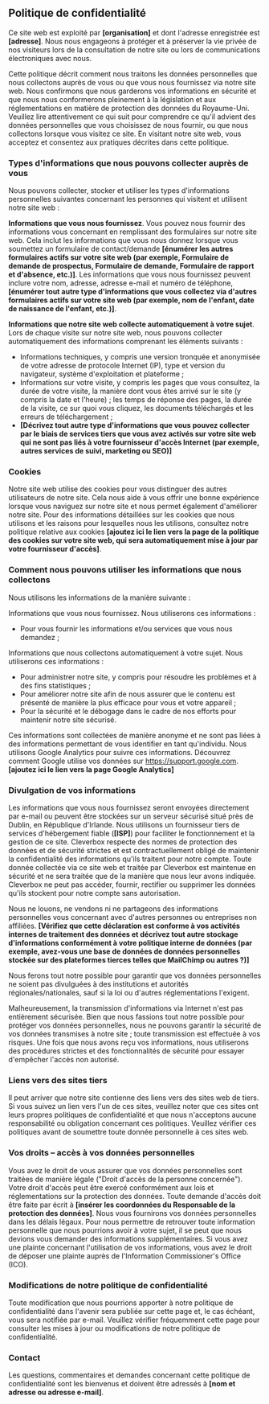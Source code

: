 ## Politique de confidentialité

Ce site web est exploité par <b>[organisation]</b> et dont l'adresse enregistrée est <b>[adresse]</b>. Nous nous engageons à protéger et à préserver la vie privée de nos visiteurs lors de la consultation de notre site ou lors de communications électroniques avec nous.

Cette politique décrit comment nous traitons les données personnelles que nous collectons auprès de vous ou que vous nous fournissez via notre site web. Nous confirmons que nous garderons vos informations en sécurité et que nous nous conformerons pleinement à la législation et aux réglementations en matière de protection des données du Royaume-Uni. Veuillez lire attentivement ce qui suit pour comprendre ce qu'il advient des données personnelles que vous choisissez de nous fournir, ou que nous collectons lorsque vous visitez ce site. En visitant notre site web, vous acceptez et consentez aux pratiques décrites dans cette politique.

### Types d'informations que nous pouvons collecter auprès de vous

Nous pouvons collecter, stocker et utiliser les types d'informations personnelles suivantes concernant les personnes qui visitent et utilisent notre site web :

**Informations que vous nous fournissez**. Vous pouvez nous fournir des informations vous concernant en remplissant des formulaires sur notre site web. Cela inclut les informations que vous nous donnez lorsque vous soumettez un formulaire de contact/demande <b>[énumérer les autres formulaires actifs sur votre site web (par exemple, Formulaire de demande de prospectus, Formulaire de demande, Formulaire de rapport et d'absence, etc.)]</b>. Les informations que vous nous fournissez peuvent inclure votre nom, adresse, adresse e-mail et numéro de téléphone, <b>[énumérer tout autre type d'informations que vous collectez via d'autres formulaires actifs sur votre site web (par exemple, nom de l'enfant, date de naissance de l'enfant, etc.)]</b>.

**Informations que notre site web collecte automatiquement à votre sujet**. Lors de chaque visite sur notre site web, nous pouvons collecter automatiquement des informations comprenant les éléments suivants :

-   Informations techniques, y compris une version tronquée et anonymisée de votre adresse de protocole Internet (IP), type et version du navigateur, système d'exploitation et plateforme ;
-   Informations sur votre visite, y compris les pages que vous consultez, la durée de votre visite, la manière dont vous êtes arrivé sur le site (y compris la date et l'heure) ; les temps de réponse des pages, la durée de la visite, ce sur quoi vous cliquez, les documents téléchargés et les erreurs de téléchargement ;
-   <b>[Décrivez tout autre type d'informations que vous pouvez collecter par le biais de services tiers que vous avez activés sur votre site web qui ne sont pas liés à votre fournisseur d'accès Internet (par exemple, autres services de suivi, marketing ou SEO)]</b>

### Cookies

Notre site web utilise des cookies pour vous distinguer des autres utilisateurs de notre site. Cela nous aide à vous offrir une bonne expérience lorsque vous naviguez sur notre site et nous permet également d'améliorer notre site. Pour des informations détaillées sur les cookies que nous utilisons et les raisons pour lesquelles nous les utilisons, consultez notre politique relative aux cookies <b>[ajoutez ici le lien vers la page de la politique des cookies sur votre site web, qui sera automatiquement mise à jour par votre fournisseur d'accès]</b>.

### Comment nous pouvons utiliser les informations que nous collectons

Nous utilisons les informations de la manière suivante :

Informations que vous nous fournissez. Nous utiliserons ces informations :

-   Pour vous fournir les informations et/ou services que vous nous demandez ;

Informations que nous collectons automatiquement à votre sujet. Nous utiliserons ces informations :

-   Pour administrer notre site, y compris pour résoudre les problèmes et à des fins statistiques ;
-   Pour améliorer notre site afin de nous assurer que le contenu est présenté de manière la plus efficace pour vous et votre appareil ;
-   Pour la sécurité et le débogage dans le cadre de nos efforts pour maintenir notre site sécurisé.

Ces informations sont collectées de manière anonyme et ne sont pas liées à des informations permettant de vous identifier en tant qu'individu. Nous utilisons Google Analytics pour suivre ces informations. Découvrez comment Google utilise vos données sur <a href="https://support.google.com/analytics/answer/6004245" target="_blank">https://support.google.com</a>. <b>[ajoutez ici le lien vers la page Google Analytics]</b>

### Divulgation de vos informations

Les informations que vous nous fournissez seront envoyées directement par e-mail ou peuvent être stockées sur un serveur sécurisé situé près de Dublin, en République d'Irlande. Nous utilisons un fournisseur tiers de services d'hébergement fiable (<b>[ISP]</b>) pour faciliter le fonctionnement et la gestion de ce site. Cleverbox respecte des normes de protection des données et de sécurité strictes et est contractuellement obligé de maintenir la confidentialité des informations qu'ils traitent pour notre compte. Toute donnée collectée via ce site web et traitée par Cleverbox est maintenue en sécurité et ne sera traitée que de la manière que nous leur avons indiquée. Cleverbox ne peut pas accéder, fournir, rectifier ou supprimer les données qu'ils stockent pour notre compte sans autorisation.

Nous ne louons, ne vendons ni ne partageons des informations personnelles vous concernant avec d'autres personnes ou entreprises non affiliées. <b>[Vérifiez que cette déclaration est conforme à vos activités internes de traitement des données et décrivez tout autre stockage d'informations conformément à votre politique interne de données (par exemple, avez-vous une base de données de données personnelles stockée sur des plateformes tierces telles que MailChimp ou autres ?)]</b>

Nous ferons tout notre possible pour garantir que vos données personnelles ne soient pas divulguées à des institutions et autorités régionales/nationales, sauf si la loi ou d'autres réglementations l'exigent.

Malheureusement, la transmission d'informations via Internet n'est pas entièrement sécurisée. Bien que nous fassions tout notre possible pour protéger vos données personnelles, nous ne pouvons garantir la sécurité de vos données transmises à notre site ; toute transmission est effectuée à vos risques. Une fois que nous avons reçu vos informations, nous utiliserons des procédures strictes et des fonctionnalités de sécurité pour essayer d'empêcher l'accès non autorisé.

### Liens vers des sites tiers

Il peut arriver que notre site contienne des liens vers des sites web de tiers. Si vous suivez un lien vers l'un de ces sites, veuillez noter que ces sites ont leurs propres politiques de confidentialité et que nous n'acceptons aucune responsabilité ou obligation concernant ces politiques. Veuillez vérifier ces politiques avant de soumettre toute donnée personnelle à ces sites web.

### Vos droits – accès à vos données personnelles

Vous avez le droit de vous assurer que vos données personnelles sont traitées de manière légale ("Droit d'accès de la personne concernée"). Votre droit d'accès peut être exercé conformément aux lois et réglementations sur la protection des données. Toute demande d'accès doit être faite par écrit à <b>[insérer les coordonnées du Responsable de la protection des données]</b>. Nous vous fournirons vos données personnelles dans les délais légaux. Pour nous permettre de retrouver toute information personnelle que nous pourrions avoir à votre sujet, il se peut que nous devions vous demander des informations supplémentaires. Si vous avez une plainte concernant l'utilisation de vos informations, vous avez le droit de déposer une plainte auprès de l'Information Commissioner's Office (ICO).

### Modifications de notre politique de confidentialité

Toute modification que nous pourrions apporter à notre politique de confidentialité dans l'avenir sera publiée sur cette page et, le cas échéant, vous sera notifiée par e-mail. Veuillez vérifier fréquemment cette page pour consulter les mises à jour ou modifications de notre politique de confidentialité.

### Contact

Les questions, commentaires et demandes concernant cette politique de confidentialité sont les bienvenus et doivent être adressés à <b>[nom et adresse ou adresse e-mail]</b>.
